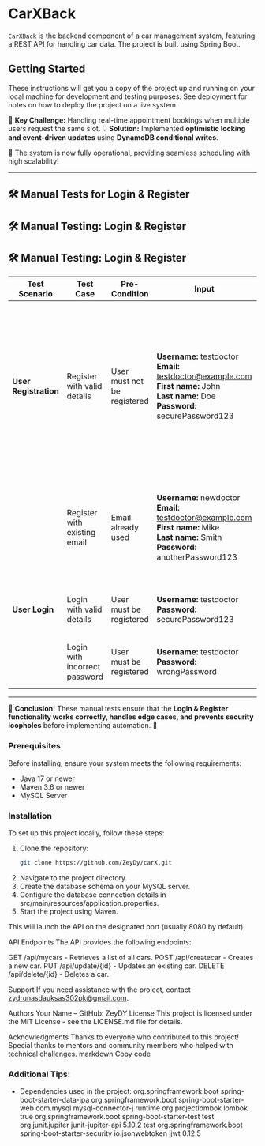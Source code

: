 # CarXBack

`CarXBack` is the backend component of a car management system, featuring a REST API for handling car data. The project is built using Spring Boot.

## Getting Started

These instructions will get you a copy of the project up and running on your local machine for development and testing purposes. See deployment for notes on how to deploy the project on a live system.

🔧 **Key Challenge:** Handling real-time appointment bookings when multiple users request the same slot.
💡 **Solution:** Implemented **optimistic locking and event-driven updates** using **DynamoDB conditional writes**.

🚀 The system is now fully operational, providing seamless scheduling with high scalability!

---

## **🛠️ Manual Tests for Login & Register**

## 🛠 Manual Testing: Login & Register

## 🛠 Manual Testing: Login & Register

| **Test Scenario**         | **Test Case**                              | **Pre-Condition**               | **Input**                                                                                         | **Test Steps**                                               | **Expected Result**                                | **Actual Result** |
|--------------------------|------------------------------------------|--------------------------------|-------------------------------------------------------------------------------------------------|-----------------------------------------------------------|--------------------------------------------------|------------------|
| **User Registration**    | Register with valid details              | User must not be registered    | **Username:** testdoctor <br> **Email:** testdoctor@example.com <br> **First name:** John <br> **Last name:** Doe <br> **Password:** securePassword123 | 1. Navigate to registration page  <br> 2. Enter valid details <br> 3. Click "Register" <br> 4. Verify success message <br> 5. Login with registered credentials | User successfully registers and can log in. | |
|                          | Register with existing email             | Email already used             | **Username:** newdoctor <br> **Email:** testdoctor@example.com <br> **First name:** Mike <br> **Last name:** Smith <br> **Password:** anotherPassword123 | 1. Navigate to registration page <br> 2. Enter an already registered email <br> 3. Click "Register" | System displays an error: "Email already in use!" | |
| **User Login**           | Login with valid details                 | User must be registered        | **Username:** testdoctor <br> **Password:** securePassword123 | 1. Enter correct details <br> 2. Click "Login" | User successfully logs in. | |
|                          | Login with incorrect password            | User must be registered        | **Username:** testdoctor <br> **Password:** wrongPassword | 1. Enter wrong password <br> 2. Click "Login" | System displays an error: "Invalid Credentials" | |


---

🎯 **Conclusion:** These manual tests ensure that the **Login & Register functionality works correctly, handles edge cases, and prevents security loopholes** before implementing automation. 🚀



### Prerequisites

Before installing, ensure your system meets the following requirements:

- Java 17 or newer
- Maven 3.6 or newer
- MySQL Server

### Installation

To set up this project locally, follow these steps:

1. Clone the repository:
   ```bash
   git clone https://github.com/ZeyDy/carX.git

2. Navigate to the project directory.
3. Create the database schema on your MySQL server.
4. Configure the database connection details in src/main/resources/application.properties.
5. Start the project using Maven.

This will launch the API on the designated port (usually 8080 by default).

API Endpoints
The API provides the following endpoints:

GET /api/mycars - Retrieves a list of all cars.
POST /api/createcar - Creates a new car.
PUT /api/update/{id} - Updates an existing car.
DELETE /api/delete/{id} - Deletes a car.

Support
If you need assistance with the project, contact zydrunasdauksas302pk@gmail.com.

Authors
Your Name – GitHub: ZeyDY
License
This project is licensed under the MIT License - see the LICENSE.md file for details.

Acknowledgments
Thanks to everyone who contributed to this project!
Special thanks to mentors and community members who helped with technical challenges.
markdown
Copy code

### Additional Tips:
- Dependencies used in the project:
   <dependency>
      <groupId>org.springframework.boot</groupId>
      <artifactId>spring-boot-starter-data-jpa</artifactId>
   </dependency>
    <dependency>
      <groupId>org.springframework.boot</groupId>
      <artifactId>spring-boot-starter-web</artifactId>
    </dependency>
  	<dependency>
  		<groupId>com.mysql</groupId>
  		<artifactId>mysql-connector-j</artifactId>
  		<scope>runtime</scope>
  	</dependency>
  	<dependency>
  		<groupId>org.projectlombok</groupId>
  		<artifactId>lombok</artifactId>
  		<optional>true</optional>
  	</dependency>
  	<dependency>
  		<groupId>org.springframework.boot</groupId>
  		<artifactId>spring-boot-starter-test</artifactId>
  		<scope>test</scope>
  	</dependency>
  	<dependency>
  		<groupId>org.junit.jupiter</groupId>
  		<artifactId>junit-jupiter-api</artifactId>
  		<version>5.10.2</version>
  		<scope>test</scope>
  	</dependency>
  	<dependency>
  		<groupId>org.springframework.boot</groupId>
  		<artifactId>spring-boot-starter-security</artifactId>
  	</dependency>
  	<dependency>
  		<groupId>io.jsonwebtoken</groupId>
  		<artifactId>jjwt</artifactId>
  		<version>0.12.5</version>
  	</dependency>






